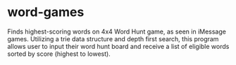 # word-games

Finds highest-scoring words on 4x4 Word Hunt game, as seen in iMessage games. Utilizing a trie data structure and depth first search, this program allows user to input their word hunt board and receive a list of eligible words sorted by score (highest to lowest).
